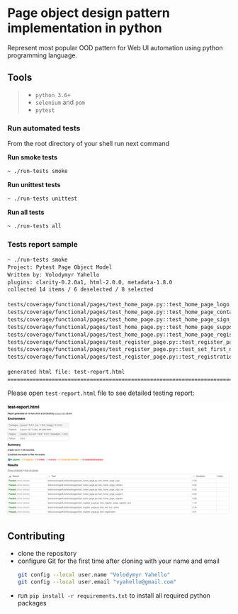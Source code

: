 # Page object design pattern implementation in python
Represent most popular OOD pattern for Web UI automation using python programming language.

## Tools
> - `python 3.6+`
> - `selenium` and `pom`
> - `pytest`

### Run automated tests
From the root directory of your shell run next command

**Run smoke tests**
```bash
~ ./run-tests smoke
```

**Run unittest tests**
```bash
~ ./run-tests unittest
```

**Run all tests**
```bash
~ ./run-tests all
```

### Tests report sample
```bash
~ ./run-tests smoke
Project: Pytest Page Object Model
Written by: Volodymyr Yahello                                                                                                                                                                                               
plugins: clarity-0.2.0a1, html-2.0.0, metadata-1.8.0
collected 14 items / 6 deselected / 8 selected

tests/coverage/functional/pages/test_home_page.py::test_home_page_logo PASSED                                                                                                                                                                    [ 12%]
tests/coverage/functional/pages/test_home_page.py::test_home_page_contact PASSED                                                                                                                                                                 [ 25%]
tests/coverage/functional/pages/test_home_page.py::test_home_page_sign_on PASSED                                                                                                                                                                 [ 37%]
tests/coverage/functional/pages/test_home_page.py::test_home_page_support PASSED                                                                                                                                                                 [ 50%]
tests/coverage/functional/pages/test_home_page.py::test_home_page_register PASSED                                                                                                                                                                [ 62%]
tests/coverage/functional/pages/test_register_page.py::test_register_page_register_text PASSED                                                                                                                                                   [ 75%]
tests/coverage/functional/pages/test_register_page.py::test_set_first_name PASSED                                                                                                                                                                [ 87%]
tests/coverage/functional/pages/test_register_page.py::test_registration PASSED                                                                                                                                                                  [100%]

generated html file: test-report.html
=========================================================================================================== 8 passed, 6 deselected in 12.06s ===========================================================================================================
```

Please open `test-report.html` file to see detailed testing report:

![Screenshot](static/report.png)

## Contributing
- clone the repository
- configure Git for the first time after cloning with your name and email
  ```bash
  git config --local user.name "Volodymyr Yahello"
  git config --local user.email "vyahello@gmail.com"
  ```
- run `pip install -r requirements.txt` to install all required python packages